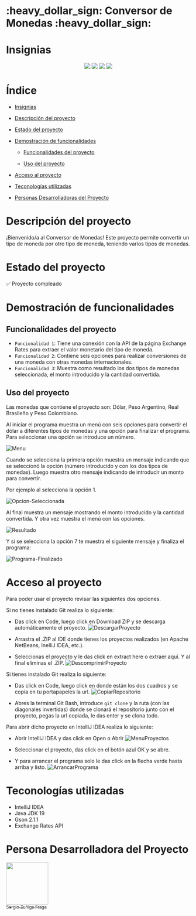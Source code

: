 <h1>:heavy_dollar_sign: Conversor de Monedas :heavy_dollar_sign:</h1>

# Insignias

<div align="center">
    <img src="https://img.shields.io/badge/Estado-Concluido-green">
    <img src="https://img.shields.io/badge/java_jdk-v19-blue">
    <img src="https://img.shields.io/badge/gson-v2.11.0-blue">
    <img src="https://img.shields.io/badge/version-v1.0.0-green">
</div>

# Índice

- [Insignias](#insignias)

- [Descripción del proyecto](#descripción-del-proyecto)

- [Estado del proyecto](#estado-del-proyecto)

- [Demostración de funcionalidades](#demostración-de-funcionalidades)

    - [Funcionalidades del proyecto](#funcionalidades-del-proyecto)

    - [Uso del proyecto](#uso-del-proyecto)

- [Acceso al proyecto](#acceso-al-proyecto)

- [Teconologías utilizadas](#teconologías-utilizadas)

- [Personas Desarrolladoras del Proyecto](#personas-desarrolladoras-del-proyecto)

# Descripción del proyecto

¡Bienvenido/a al Conversor de Monedas!
Este proyecto permite convertir un tipo de moneda por otro tipo de moneda, teniendo varios tipos de monedas.

# Estado del proyecto

:white_check_mark: Proyecto compleado

# Demostración de funcionalidades

## Funcionalidades del proyecto

- `Funcionalidad 1`: Tiene una conexión con la API de la página Exchange Rates para extraer el valor monetario del tipo de moneda.
- `Funcionalidad 2`: Contiene seis opciones para realizar conversiones de una moneda con otras monedas internacionales.
- `Funcionalidad 3`: Muestra como resultado los dos tipos de monedas seleccionada, el monto introducido y la cantidad convertida.

## Uso del proyecto

Las monedas que contiene el proyecto son: Dólar, Peso Argentino, Real Brasileño y Peso Colombiano.

Al iniciar el programa muestra un menú con seis opciones para convertir el dólar a diferentes tipos de monedas y una opción para finalizar el programa. Para seleccionar una opción se introduce un número.

![Menu](./multimedia/UsarProyecto/Menu.png)

Cuando se selecciona la primera opción muestra un mensaje indicando que se seleccionó la opción (número introducido y con los dos tipos de monedas). Luego muestra otro mensaje indicando de introducir un monto para convertir.

Por ejemplo al selecciona la opción 1.

![Opcion-Seleccionada](./multimedia/UsarProyecto/OpcionSeleccionada.png)

Al final muestra un mensaje mostrando el monto introducido y la cantidad convertida. Y otra vez muestra el menú con las opciones.

![Resultado](./multimedia/UsarProyecto/Resultado.png)

Y si se selecciona la opción 7 te muestra el siguiente mensaje y finaliza el programa:

![Programa-Finalizado](./multimedia/UsarProyecto/ProgramaFinalizado.png)

# Acceso al proyecto

Para poder usar el proyecto revisar las siguientes dos opciones.

Si no tienes instalado Git realiza lo siguiente:

- Das click en Code, luego click en Download ZIP y se descarga automáticamente el proyecto.
![DescargarProyecto](./multimedia/AccesoProyecto/DescargarProyecto.png)

- Arrastra el .ZIP al IDE donde tienes los proyectos realizados (en Apache NetBeans, InelliJ IDEA, etc.).
- Seleccionas el proyecto y le das click en extract here o extraer aquí. Y al final eliminas el .ZIP.
![DescomprimirProyecto](./multimedia/AccesoProyecto/DescomprimirZIP.png)

Si tienes instalado Git realiza lo siguiente:

- Das click en Code, luego click en donde están los dos cuadros y se copia en tu portapapeles la url.
![CopiarRepositorio](./multimedia/AccesoProyecto/CopiarRepositorio.png)

- Abres la terminal Git Bash, introduce `git clone` y la ruta (con las diagonales invertidas) donde se clonará el repositorio junto con el proyecto, pegas la url copiada, le das enter y se clona todo.

Para abrir dicho proyecto en IntelliJ IDEA realiza lo siguiente:

- Abrir IntelliJ IDEA y das click en Open o Abrir
![MenuProyectos](./multimedia/AccesoProyecto/MenuProyectos.png)

- Seleccionar el proyecto, das click en el botón azul OK y se abre.
- Y para arrancar el programa solo le das click en la flecha verde hasta arriba y listo.
![ArrancarPrograma](./multimedia/AccesoProyecto/ArrancarPrograma.png)

# Teconologías utilizadas

- IntelliJ IDEA
- Java JDK 19
- Gson 2.1.1
- Exchange Rates API

# Persona Desarrolladora del Proyecto

[<img src="https://avatars.githubusercontent.com/u/107082359?v=4" width=115><br><sub>Sergio Zuñiga Fraga</sub>](https://github.com/SergioZF09)